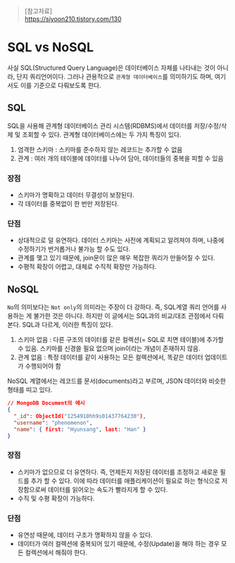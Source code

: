 > [참고자료]  
> https://siyoon210.tistory.com/130

# SQL vs NoSQL
사실 SQL(Structured Query Language)은 데이터베이스 자체를 나타내는 것이 아니라, 단지 쿼리언어이다. 그러나 관용적으로 `관계형 데이터베이스`를 의미하기도 하며, 여기서도 이를 기준으로 다뤄보도록 한다.

## SQL
SQL을 사용해 관계형 데이터베이스 관리 시스템(RDBMS)에서 데이터를 저장/수정/삭제 및 조회할 수 있다. 관계형 데이터베이스에는 두 가지 특징이 있다.

1. 엄격한 스키마 : 스키마를 준수하지 않는 레코드는 추가할 수 없음
2. 관계 : 여러 개의 테이블에 데이터를 나누어 담아, 데이터들의 중복을 피할 수 있음

### 장점
- 스키마가 명확하고 데이터 무결성이 보장된다.
- 각 데이터를 중복없이 한 번만 저장된다.

### 단점
- 상대적으로 덜 유연하다. 데이터 스키마는 사전에 계획되고 알려져야 하며, 나중에 수정하기가 번거롭거나 불가능 할 수도 있다.
- 관계를 맺고 있기 때문에, join문이 많은 매우 복잡한 쿼리가 만들어질 수 있다.
- 수평적 확장이 어렵고, 대체로 수직적 확장만 가능하다.


## NoSQL
`No`의 의미보다는 `Not only`의 의미라는 주장이 더 강하다. 즉, SQL계열 쿼리 언어를 사용하는 게 불가한 것은 아니다. 하지만 이 글에서는 SQL과의 비교/대조 관점에서 다뤄본다. SQL과 다르게, 이러한 특징이 있다.

1. 스키마 없음 : 다른 구조의 데이터를 같은 컬렉션(= SQL로 치면 테이블)에 추가할 수 있음. 스키마를 신경쓸 필요 없으며 join이라는 개념이 존재하지 않음.
2. 관계 없음 : 특정 데이터를 같이 사용하는 모든 컬렉션에서, 똑같은 데이터 업데이트가 수행되어야 함

NoSQL 계열에서는 레코드를 문서(documents)라고 부르며, JSON 데이터와 비슷한 형태를 띠고 있다.

```json
// MongoDB Document의 예시
{
  "_id": ObjectId("1254910hh9s01437764230"),
  "username": "phenomenon",
  "name": { first: "Hyunsang", last: "Han" }
}
```

### 장점
- 스키마가 없으므로 더 유연하다. 즉, 언제든지 저장된 데이터를 조정하고 새로운 필드를 추가 할 수 있다.
이에 따라 데이터를 애플리케이션이 필요로 하는 형식으로 저장함으로써 데이터를 읽어오는 속도가 빨라지게 할 수 있다.
- 수직 및 수평 확장이 가능하다.

### 단점
- 유연성 때문에, 데이터 구조가 명확하지 않을 수 있다.
- 데이터가 여러 컬렉션에 중복되어 있기 때문에, 수정(Update)을 해야 하는 경우 모든 컬렉션에서 해줘야 한다.